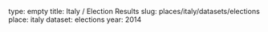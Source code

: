 type: empty
title: Italy / Election Results
slug: places/italy/datasets/elections
place: italy
dataset: elections
year: 2014
